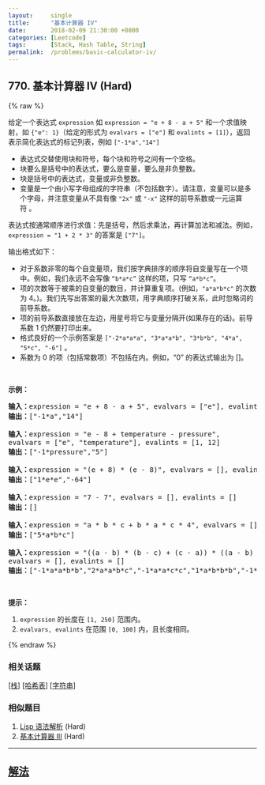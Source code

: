 ```yaml
---
layout:     single
title:      "基本计算器 IV"
date:       2018-02-09 21:30:00 +0800
categories: [Leetcode]
tags:       [Stack, Hash Table, String]
permalink:  /problems/basic-calculator-iv/
---
```


## 770. 基本计算器 IV (Hard)

{% raw %}

<p>给定一个表达式&nbsp;<code>expression</code>&nbsp;如&nbsp;<code>expression = &quot;e + 8 - a + 5&quot;</code>&nbsp;和一个求值映射，如&nbsp;<code>{&quot;e&quot;: 1}</code>（给定的形式为&nbsp;<code>evalvars = [&quot;e&quot;]</code> 和&nbsp;<code>evalints = [1]</code>），返回表示简化表达式的标记列表，例如 <code>[&quot;-1*a&quot;,&quot;14&quot;]</code></p>

<ul>
	<li>表达式交替使用块和符号，每个块和符号之间有一个空格。</li>
	<li>块要么是括号中的表达式，要么是变量，要么是非负整数。</li>
	<li>块是括号中的表达式，变量或非负整数。</li>
	<li>变量是一个由小写字母组成的字符串（不包括数字）。请注意，变量可以是多个字母，并注意变量从不具有像&nbsp;<code>&quot;2x&quot;</code>&nbsp;或&nbsp;<code>&quot;-x&quot;</code>&nbsp;这样的前导系数或一元运算符&nbsp;。</li>
</ul>

<p>表达式按通常顺序进行求值：先是括号，然后求乘法，再计算加法和减法。例如，<code>expression = &quot;1 + 2 * 3&quot;</code>&nbsp;的答案是 <code>[&quot;7&quot;]</code>。</p>

<p>输出格式如下：</p>

<ul>
	<li>对于系数非零的每个自变量项，我们按字典排序的顺序将自变量写在一个项中。例如，我们永远不会写像 <code>&ldquo;b*a*c&rdquo;</code> 这样的项，只写 <code>&ldquo;a*b*c&rdquo;</code>。</li>
	<li>项的次数等于被乘的自变量的数目，并计算重复项。(例如，<code>&quot;a*a*b*c&quot;</code> 的次数为 4。)。我们先写出答案的最大次数项，用字典顺序打破关系，此时忽略词的前导系数。</li>
	<li>项的前导系数直接放在左边，用星号将它与变量分隔开(如果存在的话)。前导系数 1 仍然要打印出来。</li>
	<li>格式良好的一个示例答案是&nbsp;<code>[&quot;-2*a*a*a&quot;, &quot;3*a*a*b&quot;, &quot;3*b*b&quot;, &quot;4*a&quot;, &quot;5*c&quot;, &quot;-6&quot;]</code>&nbsp;。</li>
	<li>系数为 0 的项（包括常数项）不包括在内。例如，&ldquo;0&rdquo; 的表达式输出为 []。</li>
</ul>

<p>&nbsp;</p>

<p><strong>示例：</strong></p>

<pre><strong>输入：</strong>expression = &quot;e + 8 - a + 5&quot;, evalvars = [&quot;e&quot;], evalints = [1]
<strong>输出：</strong>[&quot;-1*a&quot;,&quot;14&quot;]

<strong>输入：</strong>expression = &quot;e - 8 + temperature - pressure&quot;,
evalvars = [&quot;e&quot;, &quot;temperature&quot;], evalints = [1, 12]
<strong>输出：</strong>[&quot;-1*pressure&quot;,&quot;5&quot;]

<strong>输入：</strong>expression = &quot;(e + 8) * (e - 8)&quot;, evalvars = [], evalints = []
<strong>输出：</strong>[&quot;1*e*e&quot;,&quot;-64&quot;]

<strong>输入：</strong>expression = &quot;7 - 7&quot;, evalvars = [], evalints = []
<strong>输出：</strong>[]

<strong>输入：</strong>expression = &quot;a * b * c + b * a * c * 4&quot;, evalvars = [], evalints = []
<strong>输出：</strong>[&quot;5*a*b*c&quot;]

<strong>输入：</strong>expression = &quot;((a - b) * (b - c) + (c - a)) * ((a - b) + (b - c) * (c - a))&quot;,
evalvars = [], evalints = []
<strong>输出：</strong>[&quot;-1*a*a*b*b&quot;,&quot;2*a*a*b*c&quot;,&quot;-1*a*a*c*c&quot;,&quot;1*a*b*b*b&quot;,&quot;-1*a*b*b*c&quot;,&quot;-1*a*b*c*c&quot;,&quot;1*a*c*c*c&quot;,&quot;-1*b*b*b*c&quot;,&quot;2*b*b*c*c&quot;,&quot;-1*b*c*c*c&quot;,&quot;2*a*a*b&quot;,&quot;-2*a*a*c&quot;,&quot;-2*a*b*b&quot;,&quot;2*a*c*c&quot;,&quot;1*b*b*b&quot;,&quot;-1*b*b*c&quot;,&quot;1*b*c*c&quot;,&quot;-1*c*c*c&quot;,&quot;-1*a*a&quot;,&quot;1*a*b&quot;,&quot;1*a*c&quot;,&quot;-1*b*c&quot;]
</pre>

<p>&nbsp;</p>

<p><strong>提示：</strong></p>

<ol>
	<li><code>expression</code> 的长度在&nbsp;<code>[1, 250]</code>&nbsp;范围内。</li>
	<li><code>evalvars, evalints</code> 在范围&nbsp;<code>[0, 100]</code>&nbsp;内，且长度相同。</li>
</ol>

{% endraw %}

### 相关话题
  [[栈](https://github.com/openset/leetcode/tree/master/tag/stack/README.md)]
  [[哈希表](https://github.com/openset/leetcode/tree/master/tag/hash-table/README.md)]
  [[字符串](https://github.com/openset/leetcode/tree/master/tag/string/README.md)]

### 相似题目
  1. [Lisp 语法解析](/problems/parse-lisp-expression) (Hard)
  1. [基本计算器 III](/problems/basic-calculator-iii) (Hard)

---

## [解法](https://github.com/openset/leetcode/tree/master/problems/basic-calculator-iv)
